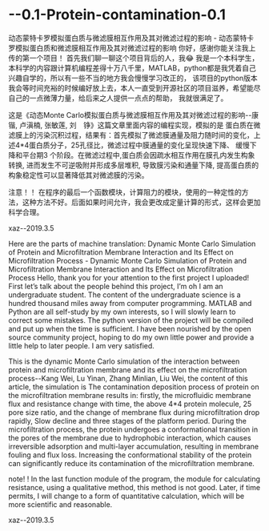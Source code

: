 # --0.1-Protein-contamination-0.1
动态蒙特卡罗模拟蛋白质与微滤膜相互作用及其对微滤过程的影响 - 动态蒙特卡罗模拟蛋白质和微滤膜相互作用及其对微滤过程的影响
你好，感谢你能关注我上传的第一个项目！
首先我们聊一聊这个项目背后的人，我😂
我是一个本科学生，本科学的内容跟计算机编程差得十万八千里，MATLAB，python都是我凭着自己兴趣自学的，所以有一些不当的地方我会慢慢学习改正的，
该项目的python版本我会等时间充裕的时候编好放上去，本人一直受到开源社区的项目滋养，希望能尽自己的一点微薄力量，给后来之人提供一点点的帮助，
我就很满足了。

这是《动态Monte Carlo模拟蛋白质与微滤膜相互作用及其对微滤过程的影响--康　锴, 卢滇楠, 张敏莲, 刘　铮》这篇文章里面内容的编程实现，模拟的是
蛋白质在微滤膜上的污染沉积过程，结果有：首先模拟了微滤膜通量及阻力随时间的变化，上述4*4蛋白质分子，25孔径比，微滤过程中膜通量的变化呈现快速下降、
缓慢下降和平台期3 个阶段。在微滤过程中,蛋白质会因疏水相互作用在膜孔内发生构象转换, 进而发生不可逆吸附并形成多层堆积, 导致膜污染和通量下降,
提高蛋白质的构象稳定性可以显著降低其对微滤膜的污染。

注意！！
在程序的最后一个函数模块，计算阻力的模块，使用的一种定性的方法，这种方法不好。后面如果时间允许，我会更改成定量计算的形式，这样会更加科学合理。

xaz--2019.3.5

Here are the parts of machine translation:
Dynamic Monte Carlo Simulation of Protein and Microfiltration Membrane Interaction and Its Effect on Microfiltration Process - Dynamic Monte Carlo Simulation of Protein and Microfiltration Membrane Interaction and Its Effect on Microfiltration Process
Hello, thank you for your attention to the first project I uploaded!
First let’s talk about the people behind this project, I’m oh
I am an undergraduate student. The content of the undergraduate science is a hundred thousand miles away from computer programming. MATLAB and Python are all self-study by my own interests, so I will slowly learn to correct some mistakes.
The python version of the project will be compiled and put up when the time is sufficient. I have been nourished by the open source community project, hoping to do my own little power and provide a little help to later people.
I am very satisfied.

This is the dynamic Monte Carlo simulation of the interaction between protein and microfiltration membrane and its effect on the microfiltration process--Kang Wei, Lu Yinan, Zhang Minlian, Liu Wei, the content of this article, the simulation is
The contamination deposition process of protein on the microfiltration membrane results in: firstly, the microfluidic membrane flux and resistance change with time, the above 4*4 protein molecule, 25 pore size ratio, and the change of membrane flux during microfiltration drop rapidly,
Slow decline and three stages of the platform period. During the microfiltration process, the protein undergoes a conformational transition in the pores of the membrane due to hydrophobic interaction, which causes irreversible adsorption and multi-layer accumulation, resulting in membrane fouling and flux loss.
Increasing the conformational stability of the protein can significantly reduce its contamination of the microfiltration membrane.

note! !
In the last function module of the program, the module for calculating resistance, using a qualitative method, this method is not good. Later, if time permits, I will change to a form of quantitative calculation, which will be more scientific and reasonable.

xaz--2019.3.5
